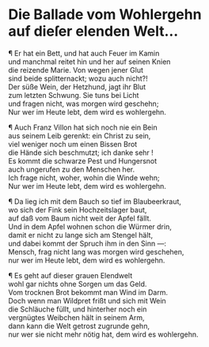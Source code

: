 # <a name="84"></a>Die Ballade vom Wohlergehn<br/>auf dieſer elenden Welt…

¶ Er hat ein Bett, und hat auch Feuer im Kamin  
und manchmal reitet hin und her auf seinen Knien  
die reizende Marie. Von wegen jener Glut  
sind beide splitternackt; wozu auch nicht?!  
Der süße Wein, der Hetzhund, jagt ihr Blut  
zum letzten Schwung. Sie tuns bei Licht  
und fragen nicht, was morgen wird geschehn;  
Nur wer im Heute lebt, dem wird es wohlergehn.

¶ Auch Franz Villon hat sich noch nie ein Bein  
aus seinem Leib gerenkt: ein Christ zu sein,  
viel weniger noch um einen Bissen Brot  
die Hände sich beschmutzt; ich danke sehr !  
Es kommt die schwarze Pest und Hungersnot  
auch ungerufen zu den Menschen her.  
Ich frage nicht, woher, wohin die Winde wehn;  
Nur wer im Heute lebt, dem wird es wohlergehn.

¶ Da lieg ich mit dem Bauch so tief im Blaubeerkraut,  
wo sich der Fink sein Hochzeitslager baut,  
auf daß vom Baum nicht weit der Apfel fällt.  
Und in dem Apfel wohnen schon die Würmer drin,  
damit er nicht zu lange sich am Stengel hält,  
und dabei kommt der Spruch ihm in den Sinn —:  
Mensch, frag nicht lang was morgen wird geschehen,  
<a name="85"></a> nur wer im Heute lebt, dem wird es wohlergehn.

¶ Es geht auf dieser grauen Elendwelt  
wohl gar nichts ohne Sorgen um das Geld.  
Vom trocknen Brot bekommt man Wind im Darm.  
Doch wenn man Wildpret frißt und sich mit Wein  
die Schläuche füllt, und hinterher noch ein  
vergnügtes Weibchen hält in seinem Arm,  
dann kann die Welt getrost zugrunde gehn,  
nur wer sie nicht mehr nötig hat, dem wird es wohlergehn.
